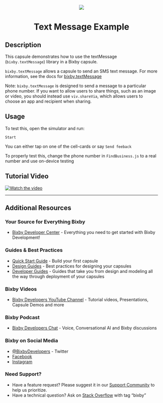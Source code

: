 <p align="Center">
  <img src="https://bixbydevelopers.com/dev/docs-assets/resources/dev-guide/bixby_logo_github-11221940070278028369.png">
    <br/>

<h1 align="Center">Text Message Example</h1>
</p>

## Description

This capsule demonstrates how to use the textMessage (`bixby.textMessage`) library in a Bixby capsule.

`bixby.textMessage` allows a capsule to send an SMS text message. For more information, see the docs for [bixby.textMessage](https://bixbydevelopers.com/dev/docs/reference/ref-topics/library.textmessage)

Note: `bixby.textMessage` is designed to send a message to a particular phone number. If you want to allow users to share things, such as an image or video, you should instead use `viv.shareVia`, which allows users to choose an app and recipient when sharing.

## Usage

To test this, open the simulator and run:

`Start`

You can either tap on one of the cell-cards or say `Send feeback`

To properly test this, change the phone number in `FindBusiness.js` to a real number and use on-device testing

## Tutorial Video
[![Watch the video](https://i.ytimg.com/vi/MHiFrEWSyp8/hqdefault.jpg)](https://youtu.be/MHiFrEWSyp8)


---

## Additional Resources

### Your Source for Everything Bixby
* [Bixby Developer Center](http://bixbydevelopers.com) - Everything you need to get started with Bixby Development!

### Guides & Best Practices
* [Quick Start Guide](https://bixbydevelopers.com/dev/docs/get-started/quick-start) - Build your first capsule
* [Design Guides](https://bixbydevelopers.com/dev/docs/dev-guide/design-guides) - Best practices for designing your capsules
* [Developer Guides](https://bixbydevelopers.com/dev/docs/dev-guide/developers) - Guides that take you from design and modeling all the way through deployment of your capsules

### Bixby Videos
* [Bixby Developers YouTube Channel](https://www.youtube.com/c/bixbydevelopers) - Tutorial videos, Presentations, Capsule Demos and more

### Bixby Podcast
* [Bixby Developers Chat](http://bixbydev.buzzsprout.com/) - Voice, Conversational AI and Bixby discussions 

### Bixby on Social Media
* [@BixbyDevelopers](https://twitter.com/bixbydevelopers) - Twitter
* [Facebook](https://facebook.com/BixbyDevelopers)
* [Instagram](https://www.instagram.com/bixbydevelopers/)

### Need Support?
* Have a feature request? Please suggest it in our [Support Community](https://support.bixbydevelopers.com/hc/en-us/community/topics/360000183273-Feature-Requests) to help us prioritize.
* Have a technical question? Ask on [Stack Overflow](https://stackoverflow.com/questions/tagged/bixby) with tag “bixby”
